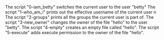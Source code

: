 The script "0-iam_betty" switches the current user to the user "betty"
The script "1-who_am_i" prints out the effective username of the current user
n The script "2-groups" prints all the groups the current user is part of.
The script "3-new_owner" changes the owner of the file "hello" to the user "betty".
The script "4-empty" creates an empty file called "hello".
The script "5-execute" adds execute permission to the owner of the file "hello".
